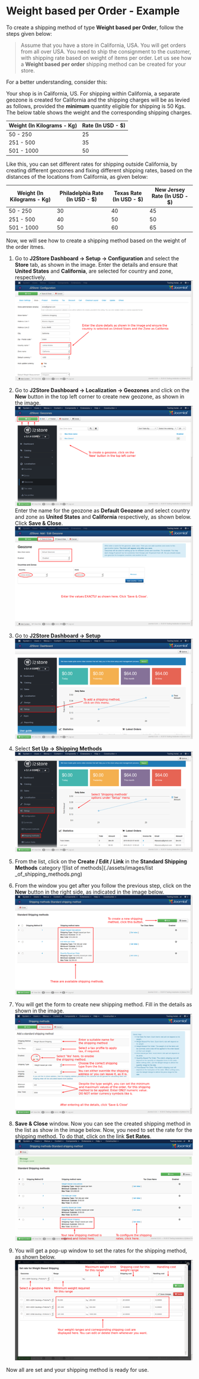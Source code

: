 # Weight based per Order - Example

To create a shipping method of type **Weight based per Order**, follow the steps given below:

> Assume that you have a store in California, USA. You will get orders from all over USA. You need to ship the consignment to the customer, with shipping rate based on weight of items per order. Let us see how a **Weight based per order** shipping method can be created for your store.

For a better understanding, consider this:

Your shop is in California, US. For shipping within California, a separate geozone is created for California and the shipping charges will be as levied as follows, provided the **minimum** quantity eligible for shipping is 50 Kgs. The below table shows the weight and the corresponding shipping charges.

| Weight (In Kilograms - Kg) | Rate (In USD - $) |
| -- | -- |
| 50 - 250 | 25 |
| 251 - 500 | 35 |
| 501 - 1000 | 50 |

Like this, you can set different rates for shipping outside California, by creating different geozones and fixing different shipping rates, based on the distances of the locations from California, as given below:

| Weight (In Kilograms - Kg) | Philadelphia Rate (In USD - $) | Texas Rate (In USD - $) | New Jersey Rate (In USD - $) |
| -- | -- | -- | -- |
| 50 - 250 | 30 | 40 | 45 |
| 251 - 500 | 40 | 50 | 50 |
| 501 - 1000 | 50 | 60 | 65 |

Now, we will see how to create a shipping method based on the weight of the order itmes.

1. Go to **J2Store Dashboard -> Setup -> Configuration** and select the **Store** tab, as shown in the image. Enter the details and ensure that **United States** and **California**, are selected for country and zone, respectively.
![Store Details](./assets/images/store_details.png)

2. Go to **J2Store Dashboard -> Localization -> Geozones** and click on the **New** button in the top left corner to create new geozone, as shown in the image. 
![Create Geozone](./assets/images/create_geozone.png)
Enter the name for the geozone as **Default Geozone** and select country and zone as **United States** and **California** respectively, as shown below. Click **Save & Close**.
![geozone](./assets/images/geozone_creation.png)

3. Go to **J2Store Dashboard -> Setup**
![Dashboard](./assets/images/flat_rate_per_order_dashboard.png)

4. Select **Set Up -> Shipping Methods**
![Shipping Methods](./assets/images/flat_rate_per_order_dashboard_setup.png)

5. From the list, click on the **Create / Edit / Link** in the **Standard Shipping Methods** category
![list of methods](./assets/images/list _of_shipping_methods.png)

6. From the window you get after you follow the previous step, click on the **New** button in the right side, as indicated in the image below.
![shipping methods](./assets/images/ship_methods_list.png)

7. You will get the form to create new shipping method. Fill in the details as shown in the image.
![Add shipping method](./assets/images/add_weight_ship_mthd.png)

8. **Save & Close** window. Now you can see the created shipping method in the list as show in the image below. Now, you need to set the rate for the shipping method. To do that, click on the link **Set Rates**.
![list of methods](./assets/images/add_weight_ship_mthd_list.png)

9. You will get a pop-up window to set the rates for the shipping method, as shown below. 
![Set shipping rate](./assets/images/weight_ship_set_rate.png)

Now all are set and your shipping method is ready for use.
